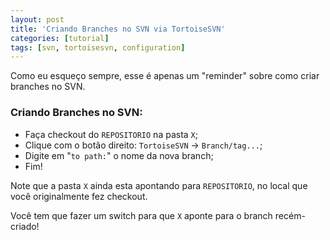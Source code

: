 ```yaml
---
layout: post
title: 'Criando Branches no SVN via TortoiseSVN'
categories: [tutorial]
tags: [svn, tortoisesvn, configuration]
---
```

Como eu esqueço sempre, esse é apenas um "reminder" sobre como criar branches no SVN.
<!--more-->

### Criando Branches no SVN:

- Faça checkout do `REPOSITORIO` na pasta `X`;
- Clique com o botão direito: `TortoiseSVN` -> `Branch/tag...`;
- Digite em "`to path:`" o nome da nova branch;
- Fim!

Note que a pasta `X` ainda esta apontando para `REPOSITORIO`, no local que você originalmente fez checkout.

Você tem que fazer um switch para que `X` aponte para o branch recém-criado!

